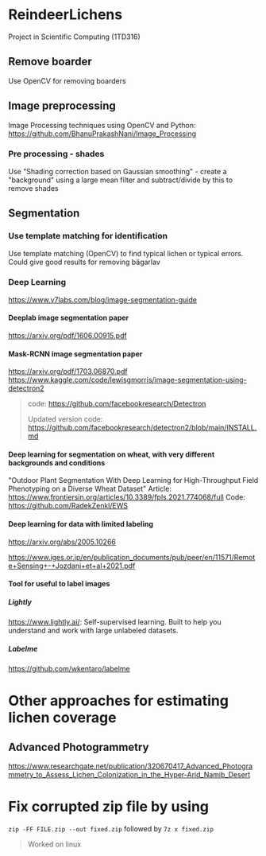 # ReindeerLichens

Project in Scientific Computing (1TD316)

## Remove boarder
Use OpenCV for removing boarders

## Image preprocessing
Image Processing techniques using OpenCV and Python: https://github.com/BhanuPrakashNani/Image_Processing
### Pre processing - shades
Use "Shading correction based on Gaussian smoothing" - create a "background" using a large mean filter and subtract/divide by this to remove shades

## Segmentation
### Use template matching for identification
Use template matching (OpenCV) to find typical lichen or typical errors. Could give good results for removing bägarlav 

### Deep Learning

https://www.v7labs.com/blog/image-segmentation-guide

#### Deeplab image segmentation paper

https://arxiv.org/pdf/1606.00915.pdf

#### Mask-RCNN image segmentation paper

https://arxiv.org/pdf/1703.06870.pdf
https://www.kaggle.com/code/lewisgmorris/image-segmentation-using-detectron2 

> code: https://github.com/facebookresearch/Detectron
>
> Updated version code: https://github.com/facebookresearch/detectron2/blob/main/INSTALL.md

#### Deep learning for segmentation on wheat, with very different backgrounds and conditions
"Outdoor Plant Segmentation With Deep Learning for High-Throughput Field Phenotyping on a Diverse Wheat Dataset"
Article: https://www.frontiersin.org/articles/10.3389/fpls.2021.774068/full
Code: https://github.com/RadekZenkl/EWS

#### Deep learning for data with limited labeling
https://arxiv.org/abs/2005.10266

https://www.iges.or.jp/en/publication_documents/pub/peer/en/11571/Remote+Sensing+-+Jozdani+et+al+2021.pdf


#### Tool for useful to label images
##### Lightly
https://www.lightly.ai/: Self-supervised learning. Built to help you understand and work with large unlabeled datasets.

##### Labelme
https://github.com/wkentaro/labelme

# Other approaches for estimating lichen coverage

## Advanced Photogrammetry
https://www.researchgate.net/publication/320670417_Advanced_Photogrammetry_to_Assess_Lichen_Colonization_in_the_Hyper-Arid_Namib_Desert

# Fix corrupted zip file by using 
```zip -FF FILE.zip --out fixed.zip```
 followed by ```7z x fixed.zip ```
> Worked on linux
